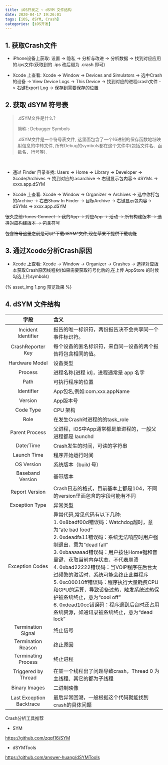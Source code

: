 ```yaml
---
title: iOS开发之 ~ dSYM 文件结构
date: 2020-04-17 19:26:01
tags: [iOS, dSYM, Crash]
categories: [iOS开发]
---
```


## 1. 获取Crash文件

- iPhone设备上获取: 设置 -> 隐私 -> 分析与改进 -> 分析数据 -> 找到对应应用的.ips文件(获取到的 .ips 改后缀为 .crash 即可)

- Xcode 上查看: Xcode -> Window -> Devices and Simulators -> 选中Crash的设备 -> View Device Logs -> This Device -> 找到对应的进程crash文件 -> 右键Export Log -> 保存到需要保存的位置

<!--more-->

## 2. 获取 dSYM 符号表

> .dSYM文件是什么?
>
> 简称 : Debugger Symbols
>
> .dSYM文件是一个符号表文件, 这里面包含了一个16进制的保存函数地址映射信息的中转文件, 所有Debug的symbols都在这个文件中(包括文件名、函数名、行号等).

<br/>

- 通过 Finder 目录查找: Users -> Home -> Library -> Developer -> Xcode/Archives -> 找到对应的.xcarchive -> 右键显示包内容-> dSYMs -> xxxx.app.dSYM

- Xcode 上查看: Xcode -> Window -> Organizer -> Archives -> 选中你打包的Archive -> 右击Show In Finder -> 目标Archive -> 右键显示包内容-> dSYMs -> xxxx.app.dSYM

~~很久之前iTunes Connect -> 我的App -> 对应App -> 活动 -> 所有构建版本 -> 选择对应构建版本 -> 包含符号~~

~~包含符号这里之前是可以"下载dSYM"文件,现在苹果不提供下载功能~~

  

## 3. 通过Xcode分析Crash原因

- Xcode 上查看: Xcode -> Window -> Organizer -> Crashes -> 选择对应版本获取Crash原因线程树(如果需要获取符号化后的,在上传 AppStore 的时候勾选上传symbols)

{% asset_img 1.png 预览效果 %}

## 4. dSYM 文件结构



|           字段           | 含义                                                         |
| :----------------------: | :----------------------------------------------------------- |
|   Incident Identifier    | 报告的唯一标识符，两份报告决不会共享同一个事件标识符。       |
|    CrashReporter Key     | 每个设备的匿名标识符，来自同一设备的两个报告将包含相同的值。 |
|      Hardware Model      | 设备类型                                                     |
|         Process          | 进程名称[进程 id]，进程通常是 app 名字                       |
|           Path           | 可执行程序的位置                                             |
|        Identifier        | App包名,例如:com.xxx.appName                                 |
|         Version          | App版本号                                                    |
|        Code Type         | CPU 架构                                                     |
|           Role           | 在发生Crash时进程的的task_role                               |
|      Parent Process      | 父进程，iOS中App通常都是单进程的，一般父进程都是 launchd     |
|        Date/Time         | Crash发生的时间，可读的字符串                                |
|       Launch Time        | 程序开始运行时间                                             |
|        OS Version        | 系统版本（build 号）                                         |
|     Baseband Version     | 基带版本                                                     |
|      Report Version      | Crash日志的格式，目前基本上都是104，不同的version里面包含的字段可能有不同 |
|      Exception Type      | 异常类型                                                     |
|     Exception Codes      | 异常代码,常见代码有以下几种:<br/>1. 0x8badf00d错误码：Watchdog超时，意为“ate bad food”  <br/>2. 0xdeadfa11错误码：系统无法响应时用户强制退出，意为“dead fall”<br/>3. 0xbaaaaaad错误码：用户按住Home键和音量键，获取当前内存状态，不代表崩溃<br/>4. 0xbad22222错误码：当VOIP程序在后台太过频繁的激活时，系统可能会终止此类程序<br/>5. 0xc00010ff错误码：程序执行大量耗费CPU和GPU的运算，导致设备过热，触发系统过热保护被系统终止，意为“cool off”<br/>6. 0xdead10cc错误码：程序退到后台时还占用系统资源，如通讯录被系统终止，意为“dead lock” |
|    Termination Signal    | 终止信号                                                     |
|    Termination Reason    | 终止原因                                                     |
|   Terminating Process    | 终止进程                                                     |
|   Triggered by Thread    | 在某一个线程出了问题导致crash，Thread 0 为主线程、其它的都为子线程 |
|      Binary Images       | 二进制映像                                                   |
| Last Exception Backtrace | 最后异常回溯，一般根据这个代码就能找到crash的具体问题        |



Crash分析工具推荐

- SYM

https://github.com/zqqf16/SYM

- dSYMTools

https://github.com/answer-huang/dSYMTools